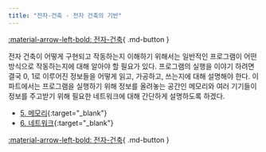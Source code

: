 ```yaml
---
title: "전자-건축 - 전자 건축의 기반"
---
```


[:material-arrow-left-bold: 전자-건축](../index.md){ .md-button }

전자 건축이 어떻게 구현되고 작동하는지 이해하기 위해서는 일반적인 프로그램이 어떤 방식으로 작동하는지에 대해 알아야 할 필요가 있다. 프로그램의 실행을 이야기 하려면 결국 0, 1로 이루어진 정보들을 어떻게 읽고, 가공하고, 쓰는지에 대해 설명해야 한다. 이 파트에서는 프로그램을 실행하기 위해 정보를 올려놓는 공간인 메모리와 여러 기기들이 정보를 주고받기 위해 필요한 네트워크에 대해 간단하게 설명하도록 하겠다.

- [5. 메모리](../../memory/index.md){:target="\_blank"}
- [6. 네트워크](../../network/index.md){:target="\_blank"}

[:material-arrow-left-bold: 전자-건축](../index.md){ .md-button }
